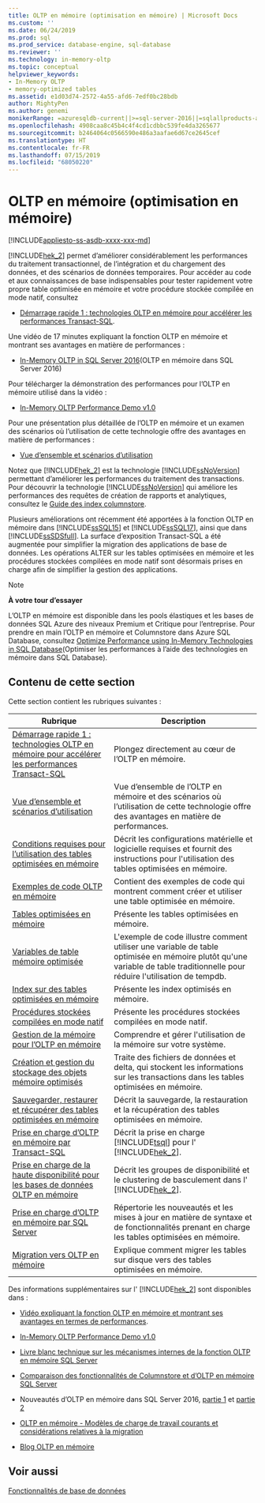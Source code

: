 ```yaml
---
title: OLTP en mémoire (optimisation en mémoire) | Microsoft Docs
ms.custom: ''
ms.date: 06/24/2019
ms.prod: sql
ms.prod_service: database-engine, sql-database
ms.reviewer: ''
ms.technology: in-memory-oltp
ms.topic: conceptual
helpviewer_keywords:
- In-Memory OLTP
- memory-optimized tables
ms.assetid: e1d03d74-2572-4a55-afd6-7edf0bc28bdb
author: MightyPen
ms.author: genemi
monikerRange: =azuresqldb-current||>=sql-server-2016||=sqlallproducts-allversions||>=sql-server-linux-2017||=azuresqldb-mi-current
ms.openlocfilehash: 4908caa8c45b4c4f4cd1cdbbc539fe4da3265677
ms.sourcegitcommit: b2464064c0566590e486a3aafae6d67ce2645cef
ms.translationtype: HT
ms.contentlocale: fr-FR
ms.lasthandoff: 07/15/2019
ms.locfileid: "68050220"
---
```

# <a name="in-memory-oltp-in-memory-optimization"></a>OLTP en mémoire (optimisation en mémoire)

[!INCLUDE[appliesto-ss-asdb-xxxx-xxx-md](../../includes/appliesto-ss-asdb-xxxx-xxx-md.md)]

 [!INCLUDE[hek_2](../../includes/hek-2-md.md)] permet d’améliorer considérablement les performances du traitement transactionnel, de l’intégration et du chargement des données, et des scénarios de données temporaires.  Pour accéder au code et aux connaissances de base indispensables pour tester rapidement votre propre table optimisée en mémoire et votre procédure stockée compilée en mode natif, consultez
 -  [Démarrage rapide 1 : technologies OLTP en mémoire pour accélérer les performances Transact-SQL](../../relational-databases/in-memory-oltp/survey-of-initial-areas-in-in-memory-oltp.md).  
 
Une vidéo de 17 minutes expliquant la fonction OLTP en mémoire et montrant ses avantages en matière de performances :

-  [In-Memory OLTP in SQL Server 2016](https://www.youtube.com/watch?v=l5l5eophmK4)(OLTP en mémoire dans SQL Server 2016)

Pour télécharger la démonstration des performances pour l’OLTP en mémoire utilisé dans la vidéo : 

- [In-Memory OLTP Performance Demo v1.0](https://github.com/Microsoft/sql-server-samples/releases/tag/in-memory-oltp-demo-v1.0)

Pour une présentation plus détaillée de l’OLTP en mémoire et un examen des scénarios où l’utilisation de cette technologie offre des avantages en matière de performances :

- [Vue d’ensemble et scénarios d’utilisation](../../relational-databases/in-memory-oltp/overview-and-usage-scenarios.md)
 
 Notez que [!INCLUDE[hek_2](../../includes/hek-2-md.md)] est la technologie [!INCLUDE[ssNoVersion](../../includes/ssnoversion-md.md)] permettant d’améliorer les performances du traitement des transactions. Pour découvrir la technologie [!INCLUDE[ssNoVersion](../../includes/ssnoversion-md.md)] qui améliore les performances des requêtes de création de rapports et analytiques, consultez le [Guide des index columnstore](../../relational-databases/indexes/columnstore-indexes-overview.md).
  
 Plusieurs améliorations ont récemment été apportées à la fonction OLTP en mémoire dans [!INCLUDE[ssSQL15](../../includes/sssql15-md.md)] et [!INCLUDE[ssSQL17](../../includes/sssql17-md.md)], ainsi que dans [!INCLUDE[ssSDSfull](../../includes/sssdsfull-md.md)]. La surface d’exposition Transact-SQL a été augmentée pour simplifier la migration des applications de base de données. Les opérations ALTER sur les tables optimisées en mémoire et les procédures stockées compilées en mode natif sont désormais prises en charge afin de simplifier la gestion des applications.
  
> [!NOTE]  
>  **À votre tour d’essayer**  
>   
>  L’OLTP en mémoire est disponible dans les pools élastiques et les bases de données SQL Azure des niveaux Premium et Critique pour l’entreprise. Pour prendre en main l’OLTP en mémoire et Columnstore dans Azure SQL Database, consultez [Optimize Performance using In-Memory Technologies in SQL Database](https://azure.microsoft.com/documentation/articles/sql-database-in-memory/)(Optimiser les performances à l’aide des technologies en mémoire dans SQL Database).  
  

## <a name="in-this-section"></a>Contenu de cette section  
 Cette section contient les rubriques suivantes :  
  
|Rubrique|Description|  
|-----------|-----------------|  
|[Démarrage rapide 1 : technologies OLTP en mémoire pour accélérer les performances Transact-SQL](../../relational-databases/in-memory-oltp/survey-of-initial-areas-in-in-memory-oltp.md)|Plongez directement au cœur de l’OLTP en mémoire.|
|[Vue d’ensemble et scénarios d’utilisation](../../relational-databases/in-memory-oltp/overview-and-usage-scenarios.md)|Vue d’ensemble de l’OLTP en mémoire et des scénarios où l’utilisation de cette technologie offre des avantages en matière de performances.|
|[Conditions requises pour l’utilisation des tables optimisées en mémoire](../../relational-databases/in-memory-oltp/requirements-for-using-memory-optimized-tables.md)|Décrit les configurations matérielle et logicielle requises et fournit des instructions pour l'utilisation des tables optimisées en mémoire.|  
|[Exemples de code OLTP en mémoire](../../relational-databases/in-memory-oltp/in-memory-oltp-code-samples.md)|Contient des exemples de code qui montrent comment créer et utiliser une table optimisée en mémoire.|  
|[Tables optimisées en mémoire](../../relational-databases/in-memory-oltp/memory-optimized-tables.md)|Présente les tables optimisées en mémoire.|  
|[Variables de table mémoire optimisée](https://msdn.microsoft.com/library/bd102e95-53e2-4da6-9b8b-0e4f02d286d3)|L'exemple de code illustre comment utiliser une variable de table optimisée en mémoire plutôt qu'une variable de table traditionnelle pour réduire l'utilisation de tempdb.|  
|[Index sur des tables optimisées en mémoire](https://msdn.microsoft.com/library/86805eeb-6972-45d8-8369-16ededc535c7)|Présente les index optimisés en mémoire.|  
|[Procédures stockées compilées en mode natif](../../relational-databases/in-memory-oltp/natively-compiled-stored-procedures.md)|Présente les procédures stockées compilées en mode natif.|  
|[Gestion de la mémoire pour l’OLTP en mémoire](https://msdn.microsoft.com/library/d82f21fa-6be1-4723-a72e-f2526fafd1b6)|Comprendre et gérer l'utilisation de la mémoire sur votre système.|  
|[Création et gestion du stockage des objets mémoire optimisés](../../relational-databases/in-memory-oltp/creating-and-managing-storage-for-memory-optimized-objects.md)|Traite des fichiers de données et delta, qui stockent les informations sur les transactions dans les tables optimisées en mémoire.|  
|[Sauvegarder, restaurer et récupérer des tables optimisées en mémoire](https://msdn.microsoft.com/library/3f083347-0fbb-4b19-a6fb-1818d545e281)|Décrit la sauvegarde, la restauration et la récupération des tables optimisées en mémoire.|  
|[Prise en charge d’OLTP en mémoire par Transact-SQL](../../relational-databases/in-memory-oltp/transact-sql-support-for-in-memory-oltp.md)|Décrit la prise en charge [!INCLUDE[tsql](../../includes/tsql-md.md)] pour l' [!INCLUDE[hek_2](../../includes/hek-2-md.md)].|  
|[Prise en charge de la haute disponibilité pour les bases de données OLTP en mémoire](../../relational-databases/in-memory-oltp/high-availability-support-for-in-memory-oltp-databases.md)|Décrit les groupes de disponibilité et le clustering de basculement dans l' [!INCLUDE[hek_2](../../includes/hek-2-md.md)].|  
|[Prise en charge d’OLTP en mémoire par SQL Server](../../relational-databases/in-memory-oltp/sql-server-support-for-in-memory-oltp.md)|Répertorie les nouveautés et les mises à jour en matière de syntaxe et de fonctionnalités prenant en charge les tables optimisées en mémoire.|  
|[Migration vers OLTP en mémoire](../../relational-databases/in-memory-oltp/migrating-to-in-memory-oltp.md)|Explique comment migrer les tables sur disque vers des tables optimisées en mémoire.|  
  
 Des informations supplémentaires sur l' [!INCLUDE[hek_2](../../includes/hek-2-md.md)] sont disponibles dans :  

- [Vidéo expliquant la fonction OLTP en mémoire et montrant ses avantages en termes de performances](https://www.youtube.com/watch?v=l5l5eophmK4).

- [In-Memory OLTP Performance Demo v1.0](https://github.com/Microsoft/sql-server-samples/releases/tag/in-memory-oltp-demo-v1.0)

-   [Livre blanc technique sur les mécanismes internes de la fonction OLTP en mémoire SQL Server](https://msdn.microsoft.com/library/mt764316.aspx)  

-   [Comparaison des fonctionnalités de Columnstore et d’OLTP en mémoire SQL Server](https://download.microsoft.com/download/D/0/0/D0075580-6D72-403D-8B4D-C3BD88D58CE4/SQL_Server_2016_In_Memory_OLTP_and_Columnstore_Comparison_White_Paper.pdf)

-   Nouveautés d’OLTP en mémoire dans SQL Server 2016, [partie 1](https://blogs.msdn.microsoft.com/sqlserverstorageengine/2015/11/12/in-memory-oltp-whats-new-in-sql2016-ctp3/) et [partie 2](https://blogs.msdn.microsoft.com/sqlserverstorageengine/2016/03/25/whats-new-for-in-memory-oltp-in-sql-server-2016-since-ctp3/)
  
-   [OLTP en mémoire - Modèles de charge de travail courants et considérations relatives à la migration](https://msdn.microsoft.com/library/dn673538.aspx)  
  
-   [Blog OLTP en mémoire](https://go.microsoft.com/fwlink/?LinkId=311696)  
  
## <a name="see-also"></a>Voir aussi  
 [Fonctionnalités de base de données](../../relational-databases/database-features.md)  
  
  
